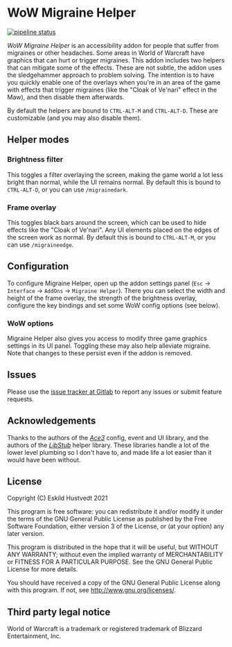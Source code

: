 # WoW Migraine Helper

[![pipeline status](https://gitlab.com/zerodogg/WowMigraineHelper/badges/master/pipeline.svg)](https://gitlab.com/zerodogg/WowMigraineHelper/-/commits/master)

*WoW Migraine Helper* is an accessibility addon for people that suffer from
migraines or other headaches. Some areas in World of Warcraft have graphics
that can hurt or trigger migraines. This addon includes two helpers that can
mitigate some of the effects. These are not subtle, the addon uses the
sledgehammer approach to problem solving. The intention is to have you quickly
enable one of the overlays when you're in an area of the game with effects that
trigger migraines (like the "Cloak of Ve'nari" effect in the Maw), and then
disable them afterwards.

By default the helpers are bound to `CTRL-ALT-M` and `CTRL-ALT-D`. These are
customizable (and you may also disable them).

## Helper modes

### Brightness filter

This toggles a filter overlaying the screen, making the game world a lot less
bright than normal, while the UI remains normal.  By default this is bound to
`CTRL-ALT-D`, or you can use `/migrainedark`.

### Frame overlay

This toggles black bars around the screen, which can be used to hide effects
like the "Cloak of Ve'nari". Any UI elements placed on the edges of the screen
work as normal.  By default this is bound to `CTRL-ALT-M`, or you can use
`/migraineedge`.

## Configuration

To configure Migraine Helper, open up the addon settings panel (`Esc` ->
`Interface` -> `AddOns` -> `Migraine Helper`). There you can select the width
and height of the frame overlay, the strength of the brightness overlay,
configure the key bindings and set some WoW config options (see below).

### WoW options

Migraine Helper also gives you access to modify three game graphics settings in
its UI panel. Toggling these may also help alleviate migraine. Note that
changes to these persist even if the addon is removed.

## Issues

Please use the [issue tracker at
Gitlab](https://gitlab.com/zerodogg/WowMigraineHelper/-/issues) to report any
issues or submit feature requests.

## Acknowledgements

Thanks to the authors of the [*Ace3*](https://www.wowace.com/projects/ace3)
config, event and UI library, and the authors of the
[*LibStub*](https://www.wowace.com/projects/libstub) helper library. These
libraries handle a lot of the lower level plumbing so I don't have to, and made
life a lot easier than it would have been without.

## License

Copyright (C) Eskild Hustvedt 2021

This program is free software: you can redistribute it and/or modify
it under the terms of the GNU General Public License as published by
the Free Software Foundation, either version 3 of the License, or
(at your option) any later version.

This program is distributed in the hope that it will be useful,
but WITHOUT ANY WARRANTY; without even the implied warranty of
MERCHANTABILITY or FITNESS FOR A PARTICULAR PURPOSE.  See the
GNU General Public License for more details.

You should have received a copy of the GNU General Public License
along with this program.  If not, see <http://www.gnu.org/licenses/>.

## Third party legal notice

World of Warcraft is a trademark or registered trademark of Blizzard
Entertainment, Inc.

